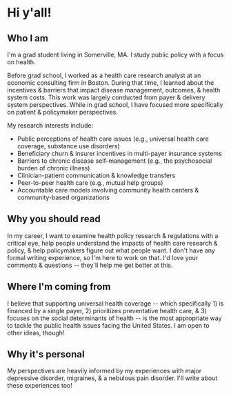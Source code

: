 # Hi y'all!

Who I am
-
I'm a grad student living in Somerville, MA. I study public policy with a focus on health. 

Before grad school, I worked as a health care research analyst at an economic consulting firm in Boston. During that time, I learned about the incentives & barriers that impact disease management, outcomes, & health system costs. This work was largely conducted from payer & delivery system perspectives. While in grad school, I have focused more specifically on patient & policymaker perspectives. 

My research interests include:

* Public perceptions of health care issues (e.g., universal health care coverage, substance use disorders)
* Beneficiary churn & insurer incentives in multi-payer insurance systems
* Barriers to chronic disease self-management (e.g., the psychosocial burden of chronic illness)
* Clinician-patient communication & knowledge transfers
* Peer-to-peer health care (e.g., mutual help groups)
* Accountable care models involving community health centers & community-based organizations

Why you should read
-
In my career, I want to examine health policy research & regulations with a critical eye, help people understand the impacts of health care research & policy, & help policymakers figure out what people want. I don't have any formal writing experience, so I'm here to work on that. I'd love your comments & questions -- they'll help me get better at this.

Where I'm coming from
-
I believe that supporting universal health coverage -- which specifically 1) is financed by a single payer, 2) prioritizes preventative health care, & 3) focuses on the social determinants of health -- is the most appropriate way to tackle the public health issues facing the United States. I am open to other ideas, though!

Why it's personal
-
My perspectives are heavily informed by my experiences with major depressive disorder, migraines, & a nebulous pain disorder. I'll write about these experiences too!
